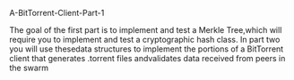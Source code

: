 A-BitTorrent-Client-Part-1

The goal of the first part is to implement and test a Merkle Tree,which will require you to implement and test a cryptographic hash class. In part two you will use thesedata structures to implement the portions of a BitTorrent client that generates .torrent files andvalidates data received from peers in the swarm
